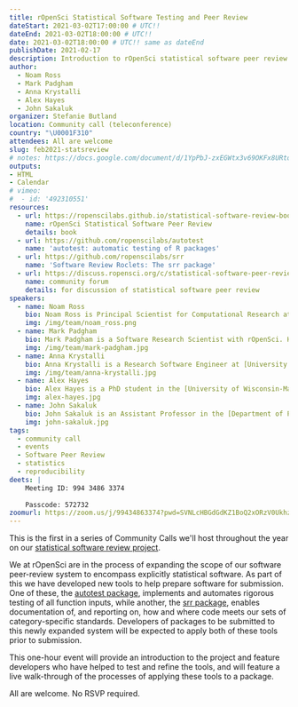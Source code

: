 ```yaml
---
title: rOpenSci Statistical Software Testing and Peer Review
dateStart: 2021-03-02T17:00:00 # UTC!!
dateEnd: 2021-03-02T18:00:00 # UTC!!
date: 2021-03-02T18:00:00 # UTC!! same as dateEnd
publishDate: 2021-02-17
description: Introduction to rOpenSci statistical software peer review 
author:
  - Noam Ross
  - Mark Padgham
  - Anna Krystalli
  - Alex Hayes
  - John Sakaluk
organizer: Stefanie Butland
location: Community call (teleconference)
country: "\U0001F310"
attendees: All are welcome
slug: feb2021-statsreview
# notes: https://docs.google.com/document/d/1YpPbJ-zxEGWtx3v69OKFx8URtoADbU-Km5a8xSbi4EI/
outputs:
- HTML
- Calendar 
# vimeo:
#  - id: '492310551'
resources:
  - url: https://ropenscilabs.github.io/statistical-software-review-book/index.html
    name: rOpenSci Statistical Software Peer Review
    details: book
  - url: https://github.com/ropenscilabs/autotest
    name: 'autotest: automatic testing of R packages'
  - url: https://github.com/ropenscilabs/srr
    name: 'Software Review Roclets: The srr package'
  - url: https://discuss.ropensci.org/c/statistical-software-peer-review/28
    name: community forum
    details: for discussion of statistical software peer review
speakers:  
  - name: Noam Ross
    bio: Noam Ross is Principal Scientist for Computational Research at [EcoHealth Alliance](https://www.ecohealthalliance.org/) and rOpenSci Software Review Lead. He co-leads the rOpenSci Statistical Software Testing and Peer Review project. Noam on [GitHub](https://github.com/noamross), [Twitter](https://twitter.com/noamross), [Website](https://www.noamross.net/)
    img: /img/team/noam_ross.png
  - name: Mark Padgham
    bio: Mark Padgham is a Software Research Scientist with rOpenSci. He co-leads the rOpenSci Statistical Software Testing and Peer Review project. Learn more about Mark in this [interview](https://ropensci.org/blog/2019/12/03/mark-padgham/). Mark on [GitHub](https://github.com/mpadge), [Twitter](https://twitter.com/bikesrdata), [Website](https://mpadge.github.io/)
    img: /img/team/mark-padgham.jpg
  - name: Anna Krystalli
    bio: Anna Krystalli is a Research Software Engineer at [University of Sheffield](https://rse.shef.ac.uk/) and Associate Editor for rOpenSci [Software Peer Review](/software-review/). Anna talked about ReproHacks in our Community Call on [Reproducible Research with R](/commcalls/2019-07-30/). She has a PhD in Marine Macroecology. Anna on [GitHub](https://github.com/annakrystalli), [Twitter](https://twitter.com/annakrystalli), [Website](https://annakrystalli.me/about/)
    img: /img/team/anna-krystalli.jpg
  - name: Alex Hayes
    bio: Alex Hayes is a PhD student in the [University of Wisconsin-Madison statistics program](https://stat.wisc.edu/), studying community detection in networks. He also maintains the [broom](https://broom.tidymodels.org/) package. Alex on [GitHub](https://github.com/alexpghayes), [Twitter](https://twitter.com/alexpghayes), [Website](https://www.alexpghayes.com/)
    img: alex-hayes.jpg
  - name: John Sakaluk
    bio: John Sakaluk is an Assistant Professor in the [Department of Psychology](https://www.psychology.uwo.ca/) at [Western University](https://www.uwo.ca/) (London, ON, Canada). He is interested in sexuality, romantic relationships, and psychometric modeling, and is the lead developer of the [dySEM](https://jsakaluk.github.io/dySEM/) package for R. John on [GitHub](https://github.com/jsakaluk), [Twitter](https://twitter.com/JohnSakaluk), [Website](https://www.psychology.uwo.ca/people/faculty/profiles/sakaluk.html)
    img: john-sakaluk.jpg
tags:
  - community call
  - events
  - Software Peer Review
  - statistics
  - reproducibility
deets: |
    Meeting ID: 994 3486 3374
    
    Passcode: 572732
zoomurl: https://zoom.us/j/99434863374?pwd=SVNLcHBGdGdKZ1BoQ2xORzV0Ukhzdz09
---
```

This is the first in a series of Community Calls we'll host throughout the year on our [statistical software review project](https://ropenscilabs.github.io/statistical-software-review-book/index.html).

We at rOpenSci are in the process of expanding the scope of our software peer-review system to encompass explicitly statistical software. As part of this we have developed new tools to help prepare software for submission. One of these, the [autotest package](https://github.com/ropenscilabs/autotest), implements and automates rigorous testing of all function inputs, while another, the [srr package](https://github.com/ropenscilabs/srr), enables documentation of, and reporting on, how and where code meets our sets of category-specific standards. Developers of packages to be submitted to this newly expanded system will be expected to apply both of these tools prior to submission. 

This one-hour event will provide an introduction to the project and feature developers who have helped to test and refine the tools, and will feature a live walk-through of the processes of applying these tools to a package. 

All are welcome. No RSVP required.
